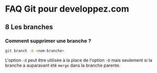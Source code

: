 # FAQ Git pour developpez.com

## 8 Les branches

### Comment supprimer une branche ?

```bash
git branch -D <nom-branche>
```

L'option `-d` peut être utilisée à la place de l'option `-D` mais seulement si la branche a auparavant été `merge` dans la branche parente.
